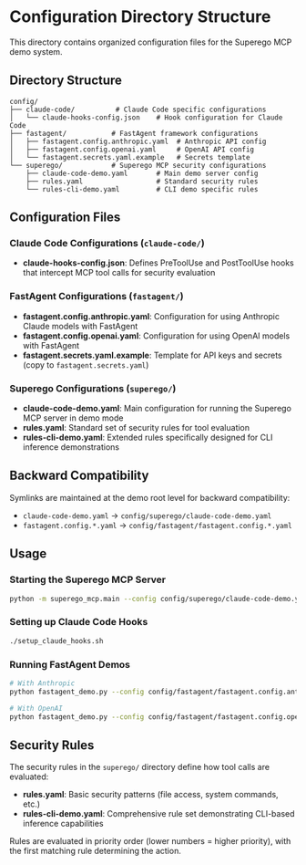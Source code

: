 # Configuration Directory Structure

This directory contains organized configuration files for the Superego MCP demo system.

## Directory Structure

```
config/
├── claude-code/          # Claude Code specific configurations
│   └── claude-hooks-config.json    # Hook configuration for Claude Code
├── fastagent/           # FastAgent framework configurations  
│   ├── fastagent.config.anthropic.yaml  # Anthropic API config
│   ├── fastagent.config.openai.yaml     # OpenAI API config
│   └── fastagent.secrets.yaml.example   # Secrets template
└── superego/            # Superego MCP security configurations
    ├── claude-code-demo.yaml       # Main demo server config
    ├── rules.yaml                  # Standard security rules
    └── rules-cli-demo.yaml         # CLI demo specific rules
```

## Configuration Files

### Claude Code Configurations (`claude-code/`)

- **claude-hooks-config.json**: Defines PreToolUse and PostToolUse hooks that intercept MCP tool calls for security evaluation

### FastAgent Configurations (`fastagent/`)

- **fastagent.config.anthropic.yaml**: Configuration for using Anthropic Claude models with FastAgent
- **fastagent.config.openai.yaml**: Configuration for using OpenAI models with FastAgent  
- **fastagent.secrets.yaml.example**: Template for API keys and secrets (copy to `fastagent.secrets.yaml`)

### Superego Configurations (`superego/`)

- **claude-code-demo.yaml**: Main configuration for running the Superego MCP server in demo mode
- **rules.yaml**: Standard set of security rules for tool evaluation
- **rules-cli-demo.yaml**: Extended rules specifically designed for CLI inference demonstrations

## Backward Compatibility

Symlinks are maintained at the demo root level for backward compatibility:
- `claude-code-demo.yaml` → `config/superego/claude-code-demo.yaml`
- `fastagent.config.*.yaml` → `config/fastagent/fastagent.config.*.yaml`

## Usage

### Starting the Superego MCP Server
```bash
python -m superego_mcp.main --config config/superego/claude-code-demo.yaml
```

### Setting up Claude Code Hooks
```bash
./setup_claude_hooks.sh
```

### Running FastAgent Demos
```bash
# With Anthropic
python fastagent_demo.py --config config/fastagent/fastagent.config.anthropic.yaml

# With OpenAI  
python fastagent_demo.py --config config/fastagent/fastagent.config.openai.yaml
```

## Security Rules

The security rules in the `superego/` directory define how tool calls are evaluated:

- **rules.yaml**: Basic security patterns (file access, system commands, etc.)
- **rules-cli-demo.yaml**: Comprehensive rule set demonstrating CLI-based inference capabilities

Rules are evaluated in priority order (lower numbers = higher priority), with the first matching rule determining the action.